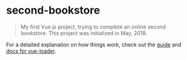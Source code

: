 # second-bookstore

> My first Vue.js project, trying to complete an online second bookstore.
> This project was initialized in May, 2018. 


For a detailed explanation on how things work, check out the [guide](http://vuejs-templates.github.io/webpack/) and [docs for vue-loader](http://vuejs.github.io/vue-loader).
